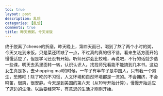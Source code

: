 ```yaml
---
toc: true
layout: post
description: 乱想
categories: [乱想]
comments: true
title: 昨天煮粥，今天米饭
---
```


终于脱离了cheese的折磨，昨天晚上，第四天而已，喝到了熬了两个小时的粥，今天又吃到米饭，只是菜还稀缺了一点，不过真的真的很不错。看来生活方面开始慢慢适应了，但是学习还没有开始，听师兄讲会比较难，再说吧，不行的话就少选一些课，明天去系里面转一转，认识认识人，找找师兄看能不能搞到几本书。这边女生真是多，去shopping mall的时候，一车子有半车子是中国人，只有我一个男生，恐怖吧！除了吃的不习惯，人文环境和自然环境都是一流的。不会拥挤，不会鸣笛，很爽，很安静。今天是到美国的第六天（从19号开始计算），慢慢开始适应了这边的生活。以后要经常写，有意思的生活才刚刚开始。